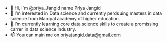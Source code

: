 - 👋 Hi, I’m @priya_Jangid name Priya Jangid
- 👀 I’m interested in Data science and currently perdsuing masters in data science from Manipal academy of higher education.
- 🌱 I’m currently learning core data science skills to create a promissing carrer in data science industry.
- 📫 You can main me on priyajangid.data@gmail.com


<!---
peajangid/peajangid is a ✨ special ✨ repository because its `README.md` (this file) appears on your GitHub profile.
You can click the Preview link to take a look at your changes.
--->
